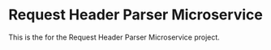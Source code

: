 # Request Header Parser Microservice

This is the for the Request Header Parser Microservice project.
